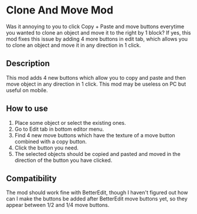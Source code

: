 # Clone And Move Mod
Was it annoying to you to click Copy + Paste and move buttons everytime you wanted to clone an object and move it to the right by 1 block? If yes, this mod fixes this issue by adding 4 more buttons in edit tab, which allows you to clone an object and move it in any direction in 1 click.

## Description
This mod adds 4 new buttons which allow you to copy and paste and then move object in any direction in 1 click.
This mod may be useless on PC but useful on mobile.

## How to use
1. Place some object or select the existing ones.
2. Go to Edit tab in bottom editor menu.
3. Find 4 new move buttons which have the texture of a move button combined with a copy button.
4. Click the button you need.
5. The selected objects should be copied and pasted and moved in the direction of the button you have clicked.

## Compatibility
The mod should work fine with BetterEdit, though I haven't figured out how can I make the buttons be added after BetterEdit move buttons yet, so they appear between 1/2 and 1/4 move buttons.

